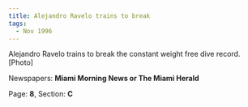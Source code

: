 ```yaml
---  
title: Alejandro Ravelo trains to break  
tags:  
  - Nov 1996  
---  
```

  
Alejandro Ravelo trains to break the constant weight free dive record. [Photo]  
  
Newspapers: **Miami Morning News or The Miami Herald**  
  
Page: **8**, Section: **C** 
